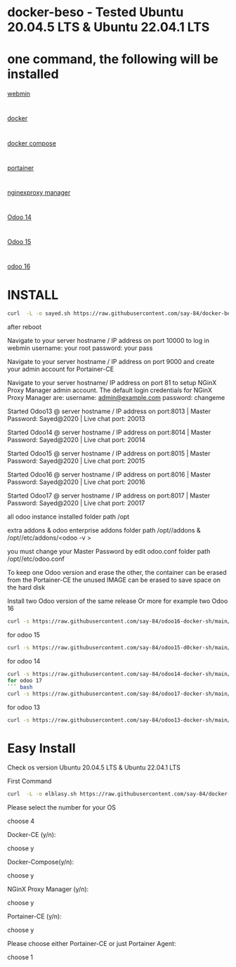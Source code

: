 # docker-beso - Tested  Ubuntu 20.04.5 LTS & Ubuntu 22.04.1 LTS
#  one command, the following will be installed
[ webmin](https://www.webmin.com/)
#
[ docker](https://www.docker.com/)
#
[ docker compose](https://docs.docker.com/engine/reference/commandline/compose/)
#
[portainer](https://docs.portainer.io/)
#
[ nginexproxy manager](https://nginxproxymanager.com/)
#
[ Odoo 14](https://www.odoo.com/documentation/14.0/)
#
[ Odoo 15](https://www.odoo.com/documentation/15.0/)
#
[odoo 16](https://www.odoo.com/documentation/16.0/)


# INSTALL
``` bash
curl  -L -o sayed.sh https://raw.githubusercontent.com/say-84/docker-beso/main/sayed.sh  && chmod +x sayed.sh && ./sayed.sh
```


<p>

after reboot 
 
Navigate to your server hostname / IP address on port 10000 to log in webmin
username: your root
password: your pass 
 
Navigate to your server hostname / IP address on port 9000 and create your admin account for Portainer-CE
 
Navigate to your server hostname/ IP address on port 81 to setup
NGinX Proxy Manager admin account.
The default login credentials for NGinX Proxy Manager are:
username: admin@example.com
password: changeme   

Started Odoo13 @ server hostname / IP address on port:8013 | Master Password: Sayed@2020 | Live chat port: 20013
 
Started Odoo14 @ server hostname / IP address on port:8014 | Master Password: Sayed@2020 | Live chat port: 20014

Started Odoo15 @ server hostname / IP address on port:8015 | Master Password: Sayed@2020 | Live chat port: 20015
 
Started Odoo16 @ server hostname / IP address on port:8016 | Master Password: Sayed@2020 | Live chat port: 20016
 
Started Odoo17 @ server hostname / IP address on port:8017 | Master Password: Sayed@2020 | Live chat port: 20017

all odoo instance installed  folder path  /opt
 
extra addons & odoo enterprise addons  folder path /opt/<your-odoo-inst>/addons & /opt/<your-odoo-inst>/etc/addons/<odoo -v >
 
you must change your Master Password by edit odoo.conf folder path /opt/<your-odoo-inst>/etc/odoo.conf
 
 
To keep one Odoo version and erase  the other, the container can be erased from the Portainer-CE   the unused IMAGE  can be erased to save space on the hard disk


 </p>
 
 Install two Odoo version  of the same release  Or more
 for example  two Odoo 16 
``` bash
curl -s https://raw.githubusercontent.com/say-84/odoo16-docker-sh/main/run.sh | sudo bash -s  <odoo-name> <odoo port> <chat port> 
 ```
 for odoo 15
  ``` bash
 curl -s https://raw.githubusercontent.com/say-84/odoo15-d0cker-sh/main/run.sh | sudo bash -s <odoo-name> <odoo port> <chat port>
  ```
 for odoo 14 
  ``` bash
 curl -s https://raw.githubusercontent.com/say-84/odoo14-docker-sh/main/run.sh | sudo bash -s <odoo-name> <odoo port> <chat port>
 for odoo 17
  ``` bash
 curl -s https://raw.githubusercontent.com/say-84/odoo17-docker-sh/main/run.sh | sudo bash -s <odoo-name> <odoo port> <chat port>
   ```
 for odoo 13 
  ``` bash
 curl -s https://raw.githubusercontent.com/say-84/odoo13-docker-sh/main/run.sh | sudo bash -s <odoo-name> <odoo port> <chat port>
   ```
# Easy Install


Check os version Ubuntu 20.04.5 LTS & Ubuntu 22.04.1 LTS
 
 First Command
``` bash
curl  -L -o elblasy.sh https://raw.githubusercontent.com/say-84/docker-beso/main/sayed.sh  && chmod +x sayed.sh && ./sayed.sh
```
 


Please select the number for your OS
 
choose 4
 
Docker-CE (y/n): 
 
choose y
 
Docker-Compose(y/n):
 
choose y
 
NGinX Proxy Manager (y/n):
 
choose y
 
Portainer-CE (y/n):
 
choose y
 
Please choose either Portainer-CE or just Portainer Agent:
 
choose 1
 
 
 

 
   


     
        
        
        
        


